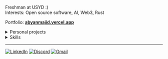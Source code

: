 Freshman at USYD :) \
Interests: Open source software, AI, Web3, Rust

Portfolio: **[abyanmajid.vercel.app](https://abyanmajid.vercel.app/)**

<details>
<summary>Personal projects</summary>
<br>

**2024**
- **[revise-badvcomp](https://github.com/abyanmajid/revise-badvcomp/tree/main)** (Rust, TypeScript) — Axum Web API (with NextJS UI) for generating practice problems for BAdvComp units. **(FINISHED)**
- **[zetafy/flarenotes](https://github.com/zetafy/flarenotes/tree/main)** (Go, TypeScript) — Note-taking/sharing app built with Gin Gonic, Supabase, and Next.js **(WORK IN PROGRESS)**

**2023**
- **[canute](https://github.com/abyanmajid/canute/tree/main)** (TypeScript) — NextJS quiz-making web app with Server Actions-leveraging Mongo backend. **(FINISHED)**
- **[hyte](https://github.com/abyanmajid/hyte/tree/main)** (Rust) — Hypothesis testing library crate for Rust with support for Z, T, and Chi-squared tests. **(FINISHED)**
- **[zetafy/abelardo](https://github.com/zetafy/abelardo/tree/main)** (Python) — Discord bot that generates ELEC1601 practice problems. **(FINISHED)**
- **[dyckvis](https://github.com/abyanmajid/dyckvis/tree/main)** (JavaScript) — Static web app for visualizing dyck paths. **(FINISHED)**

**2022**
- **[serambimungil](https://github.com/abyanmajid/serambimungil)** (Python) — Django web app for a small store, built with the model-template-views architecture. **(FINISHED)**

</details>

<details>
<summary>Skills</summary>
<br>

**Programming Languages**

- *Extensive use*: Rust, TypeScript/JavaScript
- *Some experience*: Go, Java, Python, C, R
- *Markup*: LaTeX

**Fullstack Development**

- Practical skills: UI/UX, Web Services/API, Databases, Containerization, CI/CD
- Technologies
  - *Extensive use*: Next.js/React.js, Axum.rs, Docker, Supabase, GCP, Vercel, Shadcn-UI
  - *Some experience*: Svelte.js, PostgreSQL, MongoDB, Gin Gonic, AWS, Firebase, Django, Shuttle, Express

**Data Science and AI**

- Practical skills: Supervised Learning, Data Visualization and Manipulation
- Technologies
  - *Some experience*: TensorFlow, RStudio

</details>

<!-- <details> -->
<!--   <summary>Personal projects</summary> -->
<!---->
<!--   <br> -->
<!---->
<!--   The following table is a complete list of side projects I work on during my free times. -->
<!---->
<!--   *Stars* ( :star: ) *denote bigger projects.* -->
<!---->
<!--   | Status (Year) | Title | Description | Technologies | -->
<!--   |:---------|:---------|:---------|:---------| -->
<!--   | Work in progress <br> (2024) | <a href="https://github.com/abyanmajid/revise-badvcomp">**Revise BAdvComp**</a> <br> | Public API with simple UI for generating practice problems to help in studying for USYD's Bachelor of Advanced Computing units | **UI** — Next.js + Shadcn <br> **Server** — Axum <br> **Styles** — Tailwind CSS <br> **Language** — TS, Rust | -->
<!--   | Work in progress <br> (Inactive) <br> (2024) | <a href="https://github.com/abyanmajid/kaori">**Kaori**</a> <br> | Full-stack PWA for productivity with Rust backend | **UI** — Next.js + Shadcn <br> **Server** — Axum <br> **Database** — PostgreSQL <br> **Styles** — Tailwind CSS <br> **OAuth** — Auth.js <br> **PWA Builder** — Serwist <br> **Language** — TS, Rust | -->
<!--   | Finished, live at <br> <a href="https://canute.vercel.app">canute.vercel.app</a> <br> (2023) | <a href="https://github.com/abyanmajid/canute">**Canute**</a> <br> ( :star: ) | Full-stack quiz-making web app leveraging Next.js' server actions. | **UI and Server** — Next.js *(leveraging SSR)* <br> **Database** — MongoDB <br> **Styles** — Tailwind CSS <br> **OAuth** — Auth.js <br> **Language** — TypeScript <br> | -->
<!--   | Finished, crate at <br> <a href="https://crates.io/crates/hyte">crates.io/crates/hyte</a> <br> (2023) | <a href="https://github.com/abyanmajid/hyte">**Hyte**</a> | Hypothesis testing library crate for Rust with support for Z, T, and Pearson's Chi-squared tests | **Language** — Rust | -->
<!--   | Finished <br> (2023) | <a href="https://github.com/zetafy/abelardo">**Abelardo**</a> | Discord bot that generates ELEC1601 practice problems | **API** — discord.py <br> **Language** — Python | -->
<!--   | Finished, live at <br> <a href="https://abyanmajid.github.io/dyckvis">abyanmajid.github.io/dyckvis</a> <br> (2023) | <a href="https://github.com/abyanmajid/dyckvis">**Dyckvis**</a> | Static web app for visualizing dyck paths | **Styles** — Bootstrap <br> **Language** — JavaScript | -->
<!--   | Finished <br> (2022) | <a href="https://github.com/abyanmajid/serambimungil">**Serambi Mungil**</a> <br> ( :star: ) | CRUD web app for a small store, built with the model–template–views architecture | **Backend** — Django <br> **Database** — SQLite3 *(Django-generated)* <br> **UI and Styles** — Bootstrap <br> **Language** — Python | -->
<!---->
<!-- </details> -->
<!---->
<!-- <details> -->
<!--   <summary>Technologies I have experience in</summary> -->
<!--   <br> -->
<!---->
<!-- The following are technologies I have learned and/or used for side projects or assignments. \ -->
<!-- <!> **Sorted by experience; from most to least** -->
<!---->
<!-- ### Languages -->
<!-- [![languages](https://skillicons.dev/icons?i=typescript,javascript,rust,python,latex,java,go,cpp&theme=dark)](#) -->
<!---->
<!-- *Used regularly*: Rust, TypeScript -->
<!---->
<!-- ### Web Technologies, CI/CD -->
<!-- [![web, ci/cd](https://skillicons.dev/icons?i=nextjs,react,actix,git,nodejs,tailwind,mongodb,postgresql,docker,postman,githubactions,django,express,vite&theme=dark)](#) -->
<!---->
<!-- *Used regularly*: Next.js, Axum, MongoDB, PostgreSQL, Tailwind, Node.js, Docker, Git -->
<!---->
<!-- ### Cloud Services -->
<!-- [![cloud services](https://skillicons.dev/icons?i=vercel,gcp,mongodb,supabase,heroku&theme=dark)](#) -->
<!---->
<!-- *Used regularly*: Vercel, GCP -->
<!---->
<!-- </details> -->
<!---->
<!-- <details> -->
<!--   <summary>Things I'm currently learning</summary> -->
<!--   <br> -->
<!---->
<!--   [![cloud services](https://skillicons.dev/icons?i=tensorflow,svelte,solidity&theme=dark)](#) -->
<!---->
<!--   I am currently learning the following in my free time: -->
<!---->
<!--   - Supervised ML -->
<!--   - Svelte -->
<!--   - Solidity -->
<!---->
<!-- </details> -->

---

[![LinkedIn](https://img.shields.io/badge/Abyan%20Majid-%230077B5.svg?style=flat&logo=linkedin&logoColor=white)]("https://www.linkedin.com/in/abyanmajid/")
[![Discord](https://img.shields.io/badge/kinderheim.511-%235865F2.svg?style=flat&logo=discord&logoColor=white)]("#") [![Gmail](https://img.shields.io/badge/abyan@abydyl.net-D14836?style=flat&logo=gmail&logoColor=white)]("#")

